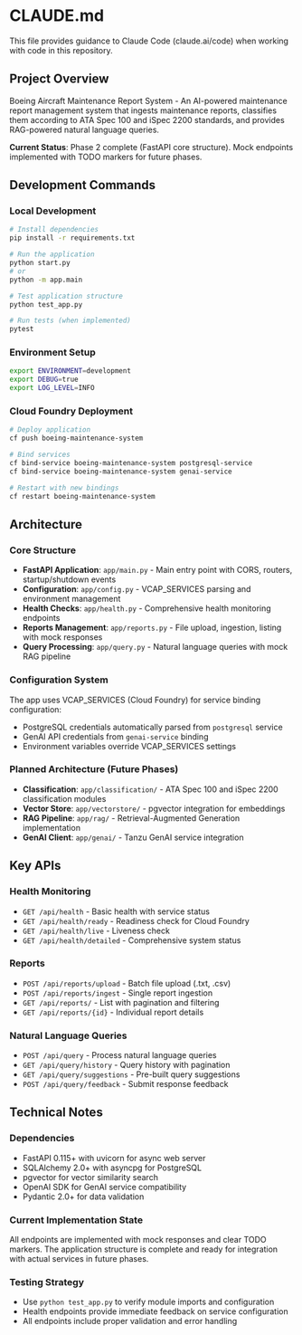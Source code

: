 # CLAUDE.md

This file provides guidance to Claude Code (claude.ai/code) when working with code in this repository.

## Project Overview

Boeing Aircraft Maintenance Report System - An AI-powered maintenance report management system that ingests maintenance reports, classifies them according to ATA Spec 100 and iSpec 2200 standards, and provides RAG-powered natural language queries.

**Current Status**: Phase 2 complete (FastAPI core structure). Mock endpoints implemented with TODO markers for future phases.

## Development Commands

### Local Development
```bash
# Install dependencies
pip install -r requirements.txt

# Run the application
python start.py
# or
python -m app.main

# Test application structure
python test_app.py

# Run tests (when implemented)
pytest
```

### Environment Setup
```bash
export ENVIRONMENT=development
export DEBUG=true
export LOG_LEVEL=INFO
```

### Cloud Foundry Deployment
```bash
# Deploy application
cf push boeing-maintenance-system

# Bind services
cf bind-service boeing-maintenance-system postgresql-service
cf bind-service boeing-maintenance-system genai-service

# Restart with new bindings
cf restart boeing-maintenance-system
```

## Architecture

### Core Structure
- **FastAPI Application**: `app/main.py` - Main entry point with CORS, routers, startup/shutdown events
- **Configuration**: `app/config.py` - VCAP_SERVICES parsing and environment management
- **Health Checks**: `app/health.py` - Comprehensive health monitoring endpoints
- **Reports Management**: `app/reports.py` - File upload, ingestion, listing with mock responses
- **Query Processing**: `app/query.py` - Natural language queries with mock RAG pipeline

### Configuration System
The app uses VCAP_SERVICES (Cloud Foundry) for service binding configuration:
- PostgreSQL credentials automatically parsed from `postgresql` service
- GenAI API credentials from `genai-service` binding
- Environment variables override VCAP_SERVICES settings

### Planned Architecture (Future Phases)
- **Classification**: `app/classification/` - ATA Spec 100 and iSpec 2200 classification modules
- **Vector Store**: `app/vectorstore/` - pgvector integration for embeddings
- **RAG Pipeline**: `app/rag/` - Retrieval-Augmented Generation implementation
- **GenAI Client**: `app/genai/` - Tanzu GenAI service integration

## Key APIs

### Health Monitoring
- `GET /api/health` - Basic health with service status
- `GET /api/health/ready` - Readiness check for Cloud Foundry
- `GET /api/health/live` - Liveness check
- `GET /api/health/detailed` - Comprehensive system status

### Reports
- `POST /api/reports/upload` - Batch file upload (.txt, .csv)
- `POST /api/reports/ingest` - Single report ingestion
- `GET /api/reports/` - List with pagination and filtering
- `GET /api/reports/{id}` - Individual report details

### Natural Language Queries
- `POST /api/query` - Process natural language queries
- `GET /api/query/history` - Query history with pagination
- `GET /api/query/suggestions` - Pre-built query suggestions
- `POST /api/query/feedback` - Submit response feedback

## Technical Notes

### Dependencies
- FastAPI 0.115+ with uvicorn for async web server
- SQLAlchemy 2.0+ with asyncpg for PostgreSQL
- pgvector for vector similarity search
- OpenAI SDK for GenAI service compatibility
- Pydantic 2.0+ for data validation

### Current Implementation State
All endpoints are implemented with mock responses and clear TODO markers. The application structure is complete and ready for integration with actual services in future phases.

### Testing Strategy
- Use `python test_app.py` to verify module imports and configuration
- Health endpoints provide immediate feedback on service configuration
- All endpoints include proper validation and error handling